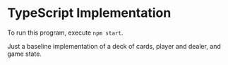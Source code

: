 # TypeScript Implementation

To run this program, execute `npm start`.

Just a baseline implementation of a deck of cards, player and dealer, and game state.
